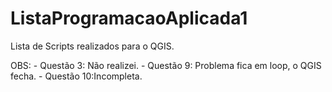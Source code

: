 # ListaProgramacaoAplicada1

Lista de Scripts realizados para o QGIS.

OBS: - Questão 3: Não realizei.
     - Questão 9: Problema fica em loop, o QGIS fecha.
     - Questão 10:Incompleta.
     

